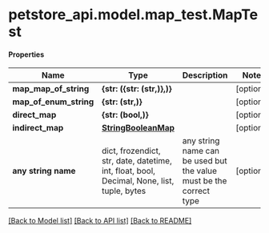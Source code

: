 # petstore_api.model.map_test.MapTest

#### Properties
Name | Type | Description | Notes
------------ | ------------- | ------------- | -------------
**map_map_of_string** | **{str: ({str: (str,)},)}** |  | [optional] 
**map_of_enum_string** | **{str: (str,)}** |  | [optional] 
**direct_map** | **{str: (bool,)}** |  | [optional] 
**indirect_map** | [**StringBooleanMap**](StringBooleanMap.md) |  | [optional] 
**any string name** | dict, frozendict, str, date, datetime, int, float, bool, Decimal, None, list, tuple, bytes | any string name can be used but the value must be the correct type | [optional]

[[Back to Model list]](../../README.md#documentation-for-models) [[Back to API list]](../../README.md#documentation-for-api-endpoints) [[Back to README]](../../README.md)

